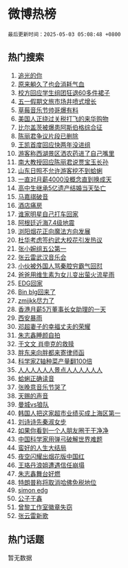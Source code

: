 # 微博热榜

`最后更新时间：2025-05-03 05:08:48 +0800`

## 热门搜索

1. [追光的你](https://m.weibo.cn/search?containerid=100103type%3D1%26t%3D10%26q%3D%23%E8%BF%BD%E5%85%89%E7%9A%84%E4%BD%A0%23&stream_entry_id=51&isnewpage=1&extparam=seat%3D1%26filter_type%3Drealtimehot%26stream_entry_id%3D51%26c_type%3D51%26dgr%3D0%26cate%3D10103%26q%3D%2523%25E8%25BF%25BD%25E5%2585%2589%25E7%259A%2584%25E4%25BD%25A0%2523%26pos%3D0%26display_time%3D1746220127%26pre_seqid%3D17462201272380184691979)
1. [原来躺久了也会消耗气血](https://m.weibo.cn/search?containerid=100103type%3D1%26t%3D10%26q%3D%23%E5%8E%9F%E6%9D%A5%E8%BA%BA%E4%B9%85%E4%BA%86%E4%B9%9F%E4%BC%9A%E6%B6%88%E8%80%97%E6%B0%94%E8%A1%80%23&stream_entry_id=31&isnewpage=1&extparam=seat%3D1%26filter_type%3Drealtimehot%26c_type%3D31%26lcate%3D5001%26band_rank%3D1%26realpos%3D1%26stream_entry_id%3D31%26q%3D%2523%25E5%258E%259F%25E6%259D%25A5%25E8%25BA%25BA%25E4%25B9%2585%25E4%25BA%2586%25E4%25B9%259F%25E4%25BC%259A%25E6%25B6%2588%25E8%2580%2597%25E6%25B0%2594%25E8%25A1%2580%2523%26dgr%3D0%26cate%3D5001%26flag%3D2%26pos%3D0%26display_time%3D1746220127%26pre_seqid%3D17462201272380184691979)
1. [校方回应学生组团狂退60多件裙子](https://m.weibo.cn/search?containerid=100103type%3D1%26t%3D10%26q%3D%23%E6%A0%A1%E6%96%B9%E5%9B%9E%E5%BA%94%E5%AD%A6%E7%94%9F%E7%BB%84%E5%9B%A2%E7%8B%82%E9%80%8060%E5%A4%9A%E4%BB%B6%E8%A3%99%E5%AD%90%23&stream_entry_id=31&isnewpage=1&extparam=seat%3D1%26filter_type%3Drealtimehot%26c_type%3D31%26lcate%3D5001%26band_rank%3D2%26realpos%3D2%26stream_entry_id%3D31%26q%3D%2523%25E6%25A0%25A1%25E6%2596%25B9%25E5%259B%259E%25E5%25BA%2594%25E5%25AD%25A6%25E7%2594%259F%25E7%25BB%2584%25E5%259B%25A2%25E7%258B%2582%25E9%2580%258060%25E5%25A4%259A%25E4%25BB%25B6%25E8%25A3%2599%25E5%25AD%2590%2523%26dgr%3D0%26cate%3D5001%26flag%3D0%26pos%3D1%26display_time%3D1746220127%26pre_seqid%3D17462201272380184691979)
1. [五一假期文旅市场井喷式增长](https://m.weibo.cn/search?containerid=100103type%3D1%26t%3D10%26q%3D%23%E4%BA%94%E4%B8%80%E5%81%87%E6%9C%9F%E6%96%87%E6%97%85%E5%B8%82%E5%9C%BA%E4%BA%95%E5%96%B7%E5%BC%8F%E5%A2%9E%E9%95%BF%23&stream_entry_id=31&isnewpage=1&extparam=seat%3D1%26filter_type%3Drealtimehot%26c_type%3D31%26lcate%3D5001%26band_rank%3D3%26realpos%3D3%26stream_entry_id%3D31%26q%3D%2523%25E4%25BA%2594%25E4%25B8%2580%25E5%2581%2587%25E6%259C%259F%25E6%2596%2587%25E6%2597%2585%25E5%25B8%2582%25E5%259C%25BA%25E4%25BA%2595%25E5%2596%25B7%25E5%25BC%258F%25E5%25A2%259E%25E9%2595%25BF%2523%26dgr%3D0%26cate%3D5001%26flag%3D0%26pos%3D2%26display_time%3D1746220127%26pre_seqid%3D17462201272380184691979)
1. [草莓音乐节帅哥爆有料](https://m.weibo.cn/search?containerid=100103type%3D1%26t%3D10%26q%3D%23%E8%8D%89%E8%8E%93%E9%9F%B3%E4%B9%90%E8%8A%82%E5%B8%85%E5%93%A5%E7%88%86%E6%9C%89%E6%96%99%23&stream_entry_id=31&isnewpage=1&extparam=seat%3D1%26filter_type%3Drealtimehot%26c_type%3D31%26lcate%3D5001%26band_rank%3D4%26is_ad_pos%3D1%26stream_entry_id%3D31%26topic_ad%3D1%26dgr%3D0%26cate%3D5001%26adid%3D284715%26q%3D%2523%25E8%258D%2589%25E8%258E%2593%25E9%259F%25B3%25E4%25B9%2590%25E8%258A%2582%25E5%25B8%2585%25E5%2593%25A5%25E7%2588%2586%25E6%259C%2589%25E6%2596%2599%2523%26pos%3D3%26display_time%3D1746220127%26pre_seqid%3D17462201272380184691979)
1. [美国人正绕过关税打飞的来华购物](https://m.weibo.cn/search?containerid=100103type%3D1%26t%3D10%26q%3D%23%E7%BE%8E%E5%9B%BD%E4%BA%BA%E6%AD%A3%E7%BB%95%E8%BF%87%E5%85%B3%E7%A8%8E%E6%89%93%E9%A3%9E%E7%9A%84%E6%9D%A5%E5%8D%8E%E8%B4%AD%E7%89%A9%23&stream_entry_id=31&isnewpage=1&extparam=seat%3D1%26filter_type%3Drealtimehot%26c_type%3D31%26lcate%3D5001%26band_rank%3D4%26realpos%3D4%26stream_entry_id%3D31%26q%3D%2523%25E7%25BE%258E%25E5%259B%25BD%25E4%25BA%25BA%25E6%25AD%25A3%25E7%25BB%2595%25E8%25BF%2587%25E5%2585%25B3%25E7%25A8%258E%25E6%2589%2593%25E9%25A3%259E%25E7%259A%2584%25E6%259D%25A5%25E5%258D%258E%25E8%25B4%25AD%25E7%2589%25A9%2523%26dgr%3D0%26cate%3D5001%26flag%3D0%26pos%3D4%26display_time%3D1746220127%26pre_seqid%3D17462201272380184691979)
1. [比尔盖茨被爆患阿斯伯格综合征](https://m.weibo.cn/search?containerid=100103type%3D1%26t%3D10%26q%3D%23%E6%AF%94%E5%B0%94%E7%9B%96%E8%8C%A8%E8%A2%AB%E7%88%86%E6%82%A3%E9%98%BF%E6%96%AF%E4%BC%AF%E6%A0%BC%E7%BB%BC%E5%90%88%E5%BE%81%23&stream_entry_id=31&isnewpage=1&extparam=seat%3D1%26filter_type%3Drealtimehot%26c_type%3D31%26lcate%3D5001%26band_rank%3D5%26realpos%3D5%26stream_entry_id%3D31%26q%3D%2523%25E6%25AF%2594%25E5%25B0%2594%25E7%259B%2596%25E8%258C%25A8%25E8%25A2%25AB%25E7%2588%2586%25E6%2582%25A3%25E9%2598%25BF%25E6%2596%25AF%25E4%25BC%25AF%25E6%25A0%25BC%25E7%25BB%25BC%25E5%2590%2588%25E5%25BE%2581%2523%26dgr%3D0%26cate%3D5001%26flag%3D0%26pos%3D5%26display_time%3D1746220127%26pre_seqid%3D17462201272380184691979)
1. [陈丽君争议片段已删除](https://m.weibo.cn/search?containerid=100103type%3D1%26t%3D10%26q%3D%23%E9%99%88%E4%B8%BD%E5%90%9B%E4%BA%89%E8%AE%AE%E7%89%87%E6%AE%B5%E5%B7%B2%E5%88%A0%E9%99%A4%23&stream_entry_id=31&isnewpage=1&extparam=seat%3D1%26filter_type%3Drealtimehot%26c_type%3D31%26lcate%3D5001%26band_rank%3D6%26realpos%3D6%26stream_entry_id%3D31%26q%3D%2523%25E9%2599%2588%25E4%25B8%25BD%25E5%2590%259B%25E4%25BA%2589%25E8%25AE%25AE%25E7%2589%2587%25E6%25AE%25B5%25E5%25B7%25B2%25E5%2588%25A0%25E9%2599%25A4%2523%26dgr%3D0%26cate%3D5001%26flag%3D2%26pos%3D6%26display_time%3D1746220127%26pre_seqid%3D17462201272380184691979)
1. [王凯首度回应快两年没进组](https://m.weibo.cn/search?containerid=100103type%3D1%26t%3D10%26q%3D%23%E7%8E%8B%E5%87%AF%E9%A6%96%E5%BA%A6%E5%9B%9E%E5%BA%94%E5%BF%AB%E4%B8%A4%E5%B9%B4%E6%B2%A1%E8%BF%9B%E7%BB%84%23&stream_entry_id=31&isnewpage=1&extparam=seat%3D1%26filter_type%3Drealtimehot%26c_type%3D31%26lcate%3D5001%26band_rank%3D7%26realpos%3D7%26stream_entry_id%3D31%26q%3D%2523%25E7%258E%258B%25E5%2587%25AF%25E9%25A6%2596%25E5%25BA%25A6%25E5%259B%259E%25E5%25BA%2594%25E5%25BF%25AB%25E4%25B8%25A4%25E5%25B9%25B4%25E6%25B2%25A1%25E8%25BF%259B%25E7%25BB%2584%2523%26dgr%3D0%26cate%3D5001%26flag%3D0%26pos%3D7%26display_time%3D1746220127%26pre_seqid%3D17462201272380184691979)
1. [游客称西湖景区洒农药进了自己嘴里](https://m.weibo.cn/search?containerid=100103type%3D1%26t%3D10%26q%3D%23%E6%B8%B8%E5%AE%A2%E7%A7%B0%E8%A5%BF%E6%B9%96%E6%99%AF%E5%8C%BA%E6%B4%92%E5%86%9C%E8%8D%AF%E8%BF%9B%E4%BA%86%E8%87%AA%E5%B7%B1%E5%98%B4%E9%87%8C%23&stream_entry_id=31&isnewpage=1&extparam=seat%3D1%26filter_type%3Drealtimehot%26c_type%3D31%26lcate%3D5001%26band_rank%3D8%26realpos%3D8%26stream_entry_id%3D31%26q%3D%2523%25E6%25B8%25B8%25E5%25AE%25A2%25E7%25A7%25B0%25E8%25A5%25BF%25E6%25B9%2596%25E6%2599%25AF%25E5%258C%25BA%25E6%25B4%2592%25E5%2586%259C%25E8%258D%25AF%25E8%25BF%259B%25E4%25BA%2586%25E8%2587%25AA%25E5%25B7%25B1%25E5%2598%25B4%25E9%2587%258C%2523%26dgr%3D0%26cate%3D5001%26flag%3D0%26pos%3D8%26display_time%3D1746220127%26pre_seqid%3D17462201272380184691979)
1. [南大教授回应陈丽君说贾宝玉长孙](https://m.weibo.cn/search?containerid=100103type%3D1%26t%3D10%26q%3D%23%E5%8D%97%E5%A4%A7%E6%95%99%E6%8E%88%E5%9B%9E%E5%BA%94%E9%99%88%E4%B8%BD%E5%90%9B%E8%AF%B4%E8%B4%BE%E5%AE%9D%E7%8E%89%E9%95%BF%E5%AD%99%23&stream_entry_id=31&isnewpage=1&extparam=seat%3D1%26filter_type%3Drealtimehot%26c_type%3D31%26lcate%3D5001%26band_rank%3D9%26realpos%3D9%26stream_entry_id%3D31%26q%3D%2523%25E5%258D%2597%25E5%25A4%25A7%25E6%2595%2599%25E6%258E%2588%25E5%259B%259E%25E5%25BA%2594%25E9%2599%2588%25E4%25B8%25BD%25E5%2590%259B%25E8%25AF%25B4%25E8%25B4%25BE%25E5%25AE%259D%25E7%258E%2589%25E9%2595%25BF%25E5%25AD%2599%2523%26dgr%3D0%26cate%3D5001%26flag%3D0%26pos%3D9%26display_time%3D1746220127%26pre_seqid%3D17462201272380184691979)
1. [山东日照不允许游客挖不到蛤蜊](https://m.weibo.cn/search?containerid=100103type%3D1%26t%3D10%26q%3D%23%E5%B1%B1%E4%B8%9C%E6%97%A5%E7%85%A7%E4%B8%8D%E5%85%81%E8%AE%B8%E6%B8%B8%E5%AE%A2%E6%8C%96%E4%B8%8D%E5%88%B0%E8%9B%A4%E8%9C%8A%23&stream_entry_id=31&isnewpage=1&extparam=seat%3D1%26filter_type%3Drealtimehot%26c_type%3D31%26lcate%3D5001%26band_rank%3D10%26realpos%3D10%26stream_entry_id%3D31%26q%3D%2523%25E5%25B1%25B1%25E4%25B8%259C%25E6%2597%25A5%25E7%2585%25A7%25E4%25B8%258D%25E5%2585%2581%25E8%25AE%25B8%25E6%25B8%25B8%25E5%25AE%25A2%25E6%258C%2596%25E4%25B8%258D%25E5%2588%25B0%25E8%259B%25A4%25E8%259C%258A%2523%26dgr%3D0%26cate%3D5001%26flag%3D0%26pos%3D10%26display_time%3D1746220127%26pre_seqid%3D17462201272380184691979)
1. [一直对月薪4000没概念直到换成天](https://m.weibo.cn/search?containerid=100103type%3D1%26t%3D10%26q%3D%E4%B8%80%E7%9B%B4%E5%AF%B9%E6%9C%88%E8%96%AA4000%E6%B2%A1%E6%A6%82%E5%BF%B5%E7%9B%B4%E5%88%B0%E6%8D%A2%E6%88%90%E5%A4%A9&stream_entry_id=31&isnewpage=1&extparam=seat%3D1%26filter_type%3Drealtimehot%26c_type%3D31%26lcate%3D5001%26band_rank%3D11%26realpos%3D11%26stream_entry_id%3D31%26q%3D%25E4%25B8%2580%25E7%259B%25B4%25E5%25AF%25B9%25E6%259C%2588%25E8%2596%25AA4000%25E6%25B2%25A1%25E6%25A6%2582%25E5%25BF%25B5%25E7%259B%25B4%25E5%2588%25B0%25E6%258D%25A2%25E6%2588%2590%25E5%25A4%25A9%26dgr%3D0%26cate%3D5001%26flag%3D2%26pos%3D11%26display_time%3D1746220127%26pre_seqid%3D17462201272380184691979)
1. [高中生继承5亿遗产结婚当天坠亡](https://m.weibo.cn/search?containerid=100103type%3D1%26t%3D10%26q%3D%23%E9%AB%98%E4%B8%AD%E7%94%9F%E7%BB%A7%E6%89%BF5%E4%BA%BF%E9%81%97%E4%BA%A7%E7%BB%93%E5%A9%9A%E5%BD%93%E5%A4%A9%E5%9D%A0%E4%BA%A1%23&stream_entry_id=31&isnewpage=1&extparam=seat%3D1%26filter_type%3Drealtimehot%26c_type%3D31%26lcate%3D5001%26band_rank%3D12%26realpos%3D12%26stream_entry_id%3D31%26q%3D%2523%25E9%25AB%2598%25E4%25B8%25AD%25E7%2594%259F%25E7%25BB%25A7%25E6%2589%25BF5%25E4%25BA%25BF%25E9%2581%2597%25E4%25BA%25A7%25E7%25BB%2593%25E5%25A9%259A%25E5%25BD%2593%25E5%25A4%25A9%25E5%259D%25A0%25E4%25BA%25A1%2523%26dgr%3D0%26cate%3D5001%26flag%3D2%26pos%3D12%26display_time%3D1746220127%26pre_seqid%3D17462201272380184691979)
1. [马嘉祺破音](https://m.weibo.cn/search?containerid=100103type%3D1%26t%3D10%26q%3D%23%E9%A9%AC%E5%98%89%E7%A5%BA%E7%A0%B4%E9%9F%B3%23&stream_entry_id=31&isnewpage=1&extparam=seat%3D1%26filter_type%3Drealtimehot%26c_type%3D31%26lcate%3D5001%26band_rank%3D13%26realpos%3D13%26stream_entry_id%3D31%26q%3D%2523%25E9%25A9%25AC%25E5%2598%2589%25E7%25A5%25BA%25E7%25A0%25B4%25E9%259F%25B3%2523%26dgr%3D0%26cate%3D5001%26flag%3D2%26pos%3D13%26display_time%3D1746220127%26pre_seqid%3D17462201272380184691979)
1. [酒店痛房](https://m.weibo.cn/search?containerid=100103type%3D1%26t%3D10%26q%3D%E9%85%92%E5%BA%97%E7%97%9B%E6%88%BF&stream_entry_id=31&isnewpage=1&extparam=seat%3D1%26filter_type%3Drealtimehot%26c_type%3D31%26lcate%3D5001%26band_rank%3D14%26realpos%3D14%26stream_entry_id%3D31%26q%3D%25E9%2585%2592%25E5%25BA%2597%25E7%2597%259B%25E6%2588%25BF%26dgr%3D0%26cate%3D5001%26flag%3D2%26pos%3D14%26display_time%3D1746220127%26pre_seqid%3D17462201272380184691979)
1. [谁家明星自己打车回家](https://m.weibo.cn/search?containerid=100103type%3D1%26t%3D10%26q%3D%E8%B0%81%E5%AE%B6%E6%98%8E%E6%98%9F%E8%87%AA%E5%B7%B1%E6%89%93%E8%BD%A6%E5%9B%9E%E5%AE%B6&stream_entry_id=31&isnewpage=1&extparam=seat%3D1%26filter_type%3Drealtimehot%26c_type%3D31%26lcate%3D5001%26band_rank%3D15%26realpos%3D15%26stream_entry_id%3D31%26q%3D%25E8%25B0%2581%25E5%25AE%25B6%25E6%2598%258E%25E6%2598%259F%25E8%2587%25AA%25E5%25B7%25B1%25E6%2589%2593%25E8%25BD%25A6%25E5%259B%259E%25E5%25AE%25B6%26dgr%3D0%26cate%3D5001%26flag%3D2%26pos%3D15%26display_time%3D1746220127%26pre_seqid%3D17462201272380184691979)
1. [阿根廷近海7.4级地震](https://m.weibo.cn/search?containerid=100103type%3D1%26t%3D10%26q%3D%23%E9%98%BF%E6%A0%B9%E5%BB%B7%E8%BF%91%E6%B5%B77.4%E7%BA%A7%E5%9C%B0%E9%9C%87%23&stream_entry_id=31&isnewpage=1&extparam=seat%3D1%26filter_type%3Drealtimehot%26c_type%3D31%26lcate%3D5001%26band_rank%3D16%26realpos%3D16%26stream_entry_id%3D31%26q%3D%2523%25E9%2598%25BF%25E6%25A0%25B9%25E5%25BB%25B7%25E8%25BF%2591%25E6%25B5%25B77.4%25E7%25BA%25A7%25E5%259C%25B0%25E9%259C%2587%2523%26dgr%3D0%26cate%3D5001%26flag%3D0%26pos%3D16%26display_time%3D1746220127%26pre_seqid%3D17462201272380184691979)
1. [浏阳烟花正向魔法方向发展](https://m.weibo.cn/search?containerid=100103type%3D1%26t%3D10%26q%3D%23%E6%B5%8F%E9%98%B3%E7%83%9F%E8%8A%B1%E6%AD%A3%E5%90%91%E9%AD%94%E6%B3%95%E6%96%B9%E5%90%91%E5%8F%91%E5%B1%95%23&stream_entry_id=31&isnewpage=1&extparam=seat%3D1%26filter_type%3Drealtimehot%26c_type%3D31%26lcate%3D5001%26band_rank%3D17%26realpos%3D17%26stream_entry_id%3D31%26q%3D%2523%25E6%25B5%258F%25E9%2598%25B3%25E7%2583%259F%25E8%258A%25B1%25E6%25AD%25A3%25E5%2590%2591%25E9%25AD%2594%25E6%25B3%2595%25E6%2596%25B9%25E5%2590%2591%25E5%258F%2591%25E5%25B1%2595%2523%26dgr%3D0%26cate%3D5001%26flag%3D0%26pos%3D17%26display_time%3D1746220127%26pre_seqid%3D17462201272380184691979)
1. [杜华考虑签约武大校花引发热议](https://m.weibo.cn/search?containerid=100103type%3D1%26t%3D10%26q%3D%E6%9D%9C%E5%8D%8E%E8%80%83%E8%99%91%E7%AD%BE%E7%BA%A6%E6%AD%A6%E5%A4%A7%E6%A0%A1%E8%8A%B1%E5%BC%95%E5%8F%91%E7%83%AD%E8%AE%AE&stream_entry_id=31&isnewpage=1&extparam=seat%3D1%26filter_type%3Drealtimehot%26c_type%3D31%26lcate%3D5001%26band_rank%3D18%26realpos%3D18%26stream_entry_id%3D31%26q%3D%25E6%259D%259C%25E5%258D%258E%25E8%2580%2583%25E8%2599%2591%25E7%25AD%25BE%25E7%25BA%25A6%25E6%25AD%25A6%25E5%25A4%25A7%25E6%25A0%25A1%25E8%258A%25B1%25E5%25BC%2595%25E5%258F%2591%25E7%2583%25AD%25E8%25AE%25AE%26dgr%3D0%26cate%3D5001%26flag%3D0%26pos%3D18%26display_time%3D1746220127%26pre_seqid%3D17462201272380184691979)
1. [张小婉组五公第一](https://m.weibo.cn/search?containerid=100103type%3D1%26t%3D10%26q%3D%23%E5%BC%A0%E5%B0%8F%E5%A9%89%E7%BB%84%E4%BA%94%E5%85%AC%E7%AC%AC%E4%B8%80%23&stream_entry_id=31&isnewpage=1&extparam=seat%3D1%26filter_type%3Drealtimehot%26c_type%3D31%26lcate%3D5001%26band_rank%3D19%26realpos%3D19%26stream_entry_id%3D31%26q%3D%2523%25E5%25BC%25A0%25E5%25B0%258F%25E5%25A9%2589%25E7%25BB%2584%25E4%25BA%2594%25E5%2585%25AC%25E7%25AC%25AC%25E4%25B8%2580%2523%26dgr%3D0%26cate%3D5001%26flag%3D0%26pos%3D19%26display_time%3D1746220127%26pre_seqid%3D17462201272380184691979)
1. [张云雷武汉音乐会](https://m.weibo.cn/search?containerid=100103type%3D1%26t%3D10%26q%3D%23%E5%BC%A0%E4%BA%91%E9%9B%B7%E6%AD%A6%E6%B1%89%E9%9F%B3%E4%B9%90%E4%BC%9A%23&stream_entry_id=31&isnewpage=1&extparam=seat%3D1%26filter_type%3Drealtimehot%26c_type%3D31%26lcate%3D5001%26band_rank%3D20%26realpos%3D20%26stream_entry_id%3D31%26q%3D%2523%25E5%25BC%25A0%25E4%25BA%2591%25E9%259B%25B7%25E6%25AD%25A6%25E6%25B1%2589%25E9%259F%25B3%25E4%25B9%2590%25E4%25BC%259A%2523%26dgr%3D0%26cate%3D5001%26flag%3D0%26pos%3D20%26display_time%3D1746220127%26pre_seqid%3D17462201272380184691979)
1. [小伙被外国人骂秦腔穷霸气回怼](https://m.weibo.cn/search?containerid=100103type%3D1%26t%3D10%26q%3D%23%E5%B0%8F%E4%BC%99%E8%A2%AB%E5%A4%96%E5%9B%BD%E4%BA%BA%E9%AA%82%E7%A7%A6%E8%85%94%E7%A9%B7%E9%9C%B8%E6%B0%94%E5%9B%9E%E6%80%BC%23&stream_entry_id=31&isnewpage=1&extparam=seat%3D1%26filter_type%3Drealtimehot%26c_type%3D31%26lcate%3D5001%26band_rank%3D21%26realpos%3D21%26stream_entry_id%3D31%26q%3D%2523%25E5%25B0%258F%25E4%25BC%2599%25E8%25A2%25AB%25E5%25A4%2596%25E5%259B%25BD%25E4%25BA%25BA%25E9%25AA%2582%25E7%25A7%25A6%25E8%2585%2594%25E7%25A9%25B7%25E9%259C%25B8%25E6%25B0%2594%25E5%259B%259E%25E6%2580%25BC%2523%26dgr%3D0%26cate%3D5001%26flag%3D0%26pos%3D21%26display_time%3D1746220127%26pre_seqid%3D17462201272380184691979)
1. [爸爸用维生素为女儿变出萤火流星雨](https://m.weibo.cn/search?containerid=100103type%3D1%26t%3D10%26q%3D%23%E7%88%B8%E7%88%B8%E7%94%A8%E7%BB%B4%E7%94%9F%E7%B4%A0%E4%B8%BA%E5%A5%B3%E5%84%BF%E5%8F%98%E5%87%BA%E8%90%A4%E7%81%AB%E6%B5%81%E6%98%9F%E9%9B%A8%23&stream_entry_id=31&isnewpage=1&extparam=seat%3D1%26filter_type%3Drealtimehot%26c_type%3D31%26lcate%3D5001%26band_rank%3D22%26realpos%3D22%26stream_entry_id%3D31%26q%3D%2523%25E7%2588%25B8%25E7%2588%25B8%25E7%2594%25A8%25E7%25BB%25B4%25E7%2594%259F%25E7%25B4%25A0%25E4%25B8%25BA%25E5%25A5%25B3%25E5%2584%25BF%25E5%258F%2598%25E5%2587%25BA%25E8%2590%25A4%25E7%2581%25AB%25E6%25B5%2581%25E6%2598%259F%25E9%259B%25A8%2523%26dgr%3D0%26cate%3D5001%26flag%3D0%26pos%3D22%26display_time%3D1746220127%26pre_seqid%3D17462201272380184691979)
1. [EDG回家](https://m.weibo.cn/search?containerid=100103type%3D1%26t%3D10%26q%3DEDG%E5%9B%9E%E5%AE%B6&stream_entry_id=31&isnewpage=1&extparam=seat%3D1%26filter_type%3Drealtimehot%26c_type%3D31%26lcate%3D5001%26band_rank%3D23%26realpos%3D23%26stream_entry_id%3D31%26q%3DEDG%25E5%259B%259E%25E5%25AE%25B6%26dgr%3D0%26cate%3D5001%26flag%3D0%26pos%3D23%26display_time%3D1746220127%26pre_seqid%3D17462201272380184691979)
1. [Bin blg回来了](https://m.weibo.cn/search?containerid=100103type%3D1%26t%3D10%26q%3DBin+blg%E5%9B%9E%E6%9D%A5%E4%BA%86&stream_entry_id=31&isnewpage=1&extparam=seat%3D1%26filter_type%3Drealtimehot%26c_type%3D31%26lcate%3D5001%26band_rank%3D24%26realpos%3D24%26stream_entry_id%3D31%26q%3DBin%2520blg%25E5%259B%259E%25E6%259D%25A5%25E4%25BA%2586%26dgr%3D0%26cate%3D5001%26flag%3D0%26pos%3D24%26display_time%3D1746220127%26pre_seqid%3D17462201272380184691979)
1. [zmjjkk尽力了](https://m.weibo.cn/search?containerid=100103type%3D1%26t%3D10%26q%3Dzmjjkk%E5%B0%BD%E5%8A%9B%E4%BA%86&stream_entry_id=31&isnewpage=1&extparam=seat%3D1%26filter_type%3Drealtimehot%26c_type%3D31%26lcate%3D5001%26band_rank%3D25%26realpos%3D25%26stream_entry_id%3D31%26q%3Dzmjjkk%25E5%25B0%25BD%25E5%258A%259B%25E4%25BA%2586%26dgr%3D0%26cate%3D5001%26flag%3D0%26pos%3D25%26display_time%3D1746220127%26pre_seqid%3D17462201272380184691979)
1. [香港月薪5万董事长女助理的一天](https://m.weibo.cn/search?containerid=100103type%3D1%26t%3D10%26q%3D%E9%A6%99%E6%B8%AF%E6%9C%88%E8%96%AA5%E4%B8%87%E8%91%A3%E4%BA%8B%E9%95%BF%E5%A5%B3%E5%8A%A9%E7%90%86%E7%9A%84%E4%B8%80%E5%A4%A9&stream_entry_id=31&isnewpage=1&extparam=seat%3D1%26filter_type%3Drealtimehot%26c_type%3D31%26lcate%3D5001%26band_rank%3D26%26realpos%3D26%26stream_entry_id%3D31%26q%3D%25E9%25A6%2599%25E6%25B8%25AF%25E6%259C%2588%25E8%2596%25AA5%25E4%25B8%2587%25E8%2591%25A3%25E4%25BA%258B%25E9%2595%25BF%25E5%25A5%25B3%25E5%258A%25A9%25E7%2590%2586%25E7%259A%2584%25E4%25B8%2580%25E5%25A4%25A9%26dgr%3D0%26cate%3D5001%26flag%3D0%26pos%3D26%26display_time%3D1746220127%26pre_seqid%3D17462201272380184691979)
1. [西安暴雨](https://m.weibo.cn/search?containerid=100103type%3D1%26t%3D10%26q%3D%E8%A5%BF%E5%AE%89%E6%9A%B4%E9%9B%A8&stream_entry_id=31&isnewpage=1&extparam=seat%3D1%26filter_type%3Drealtimehot%26c_type%3D31%26lcate%3D5001%26band_rank%3D27%26realpos%3D27%26stream_entry_id%3D31%26q%3D%25E8%25A5%25BF%25E5%25AE%2589%25E6%259A%25B4%25E9%259B%25A8%26dgr%3D0%26cate%3D5001%26flag%3D0%26pos%3D27%26display_time%3D1746220127%26pre_seqid%3D17462201272380184691979)
1. [邓超妻子的幸福丈夫的荣耀](https://m.weibo.cn/search?containerid=100103type%3D1%26t%3D10%26q%3D%E9%82%93%E8%B6%85%E5%A6%BB%E5%AD%90%E7%9A%84%E5%B9%B8%E7%A6%8F%E4%B8%88%E5%A4%AB%E7%9A%84%E8%8D%A3%E8%80%80&stream_entry_id=31&isnewpage=1&extparam=seat%3D1%26filter_type%3Drealtimehot%26c_type%3D31%26lcate%3D5001%26band_rank%3D28%26realpos%3D28%26stream_entry_id%3D31%26q%3D%25E9%2582%2593%25E8%25B6%2585%25E5%25A6%25BB%25E5%25AD%2590%25E7%259A%2584%25E5%25B9%25B8%25E7%25A6%258F%25E4%25B8%2588%25E5%25A4%25AB%25E7%259A%2584%25E8%258D%25A3%25E8%2580%2580%26dgr%3D0%26cate%3D5001%26flag%3D0%26pos%3D28%26display_time%3D1746220127%26pre_seqid%3D17462201272380184691979)
1. [朱志鑫睡颜自拍](https://m.weibo.cn/search?containerid=100103type%3D1%26t%3D10%26q%3D%E6%9C%B1%E5%BF%97%E9%91%AB%E7%9D%A1%E9%A2%9C%E8%87%AA%E6%8B%8D&stream_entry_id=31&isnewpage=1&extparam=seat%3D1%26filter_type%3Drealtimehot%26c_type%3D31%26lcate%3D5001%26band_rank%3D29%26realpos%3D29%26stream_entry_id%3D31%26q%3D%25E6%259C%25B1%25E5%25BF%2597%25E9%2591%25AB%25E7%259D%25A1%25E9%25A2%259C%25E8%2587%25AA%25E6%258B%258D%26dgr%3D0%26cate%3D5001%26flag%3D0%26pos%3D29%26display_time%3D1746220127%26pre_seqid%3D17462201272380184691979)
1. [于文文 肖申克的救赎](https://m.weibo.cn/search?containerid=100103type%3D1%26t%3D10%26q%3D%E4%BA%8E%E6%96%87%E6%96%87+%E8%82%96%E7%94%B3%E5%85%8B%E7%9A%84%E6%95%91%E8%B5%8E&stream_entry_id=31&isnewpage=1&extparam=seat%3D1%26filter_type%3Drealtimehot%26c_type%3D31%26lcate%3D5001%26band_rank%3D30%26realpos%3D30%26stream_entry_id%3D31%26q%3D%25E4%25BA%258E%25E6%2596%2587%25E6%2596%2587%2520%25E8%2582%2596%25E7%2594%25B3%25E5%2585%258B%25E7%259A%2584%25E6%2595%2591%25E8%25B5%258E%26dgr%3D0%26cate%3D5001%26flag%3D0%26pos%3D30%26display_time%3D1746220127%26pre_seqid%3D17462201272380184691979)
1. [胖东来向胖都来寄律师函](https://m.weibo.cn/search?containerid=100103type%3D1%26t%3D10%26q%3D%23%E8%83%96%E4%B8%9C%E6%9D%A5%E5%90%91%E8%83%96%E9%83%BD%E6%9D%A5%E5%AF%84%E5%BE%8B%E5%B8%88%E5%87%BD%23&stream_entry_id=31&isnewpage=1&extparam=seat%3D1%26filter_type%3Drealtimehot%26c_type%3D31%26lcate%3D5001%26band_rank%3D31%26realpos%3D31%26stream_entry_id%3D31%26q%3D%2523%25E8%2583%2596%25E4%25B8%259C%25E6%259D%25A5%25E5%2590%2591%25E8%2583%2596%25E9%2583%25BD%25E6%259D%25A5%25E5%25AF%2584%25E5%25BE%258B%25E5%25B8%2588%25E5%2587%25BD%2523%26dgr%3D0%26cate%3D5001%26flag%3D0%26pos%3D31%26display_time%3D1746220127%26pre_seqid%3D17462201272380184691979)
1. [科学家Z轴种菜产量翻100倍](https://m.weibo.cn/search?containerid=100103type%3D1%26t%3D10%26q%3D%23%E7%A7%91%E5%AD%A6%E5%AE%B6Z%E8%BD%B4%E7%A7%8D%E8%8F%9C%E4%BA%A7%E9%87%8F%E7%BF%BB100%E5%80%8D%23&stream_entry_id=31&isnewpage=1&extparam=seat%3D1%26filter_type%3Drealtimehot%26c_type%3D31%26lcate%3D5001%26band_rank%3D32%26realpos%3D32%26stream_entry_id%3D31%26q%3D%2523%25E7%25A7%2591%25E5%25AD%25A6%25E5%25AE%25B6Z%25E8%25BD%25B4%25E7%25A7%258D%25E8%258F%259C%25E4%25BA%25A7%25E9%2587%258F%25E7%25BF%25BB100%25E5%2580%258D%2523%26dgr%3D0%26cate%3D5001%26flag%3D1%26pos%3D32%26display_time%3D1746220127%26pre_seqid%3D17462201272380184691979)
1. [人人人人人人景点人人人人人人](https://m.weibo.cn/search?containerid=100103type%3D1%26t%3D10%26q%3D%23%E4%BA%BA%E4%BA%BA%E4%BA%BA%E4%BA%BA%E4%BA%BA%E4%BA%BA%E6%99%AF%E7%82%B9%E4%BA%BA%E4%BA%BA%E4%BA%BA%E4%BA%BA%E4%BA%BA%E4%BA%BA%23&stream_entry_id=31&isnewpage=1&extparam=seat%3D1%26filter_type%3Drealtimehot%26c_type%3D31%26lcate%3D5001%26band_rank%3D33%26realpos%3D33%26stream_entry_id%3D31%26q%3D%2523%25E4%25BA%25BA%25E4%25BA%25BA%25E4%25BA%25BA%25E4%25BA%25BA%25E4%25BA%25BA%25E4%25BA%25BA%25E6%2599%25AF%25E7%2582%25B9%25E4%25BA%25BA%25E4%25BA%25BA%25E4%25BA%25BA%25E4%25BA%25BA%25E4%25BA%25BA%25E4%25BA%25BA%2523%26dgr%3D0%26cate%3D5001%26flag%3D0%26pos%3D33%26display_time%3D1746220127%26pre_seqid%3D17462201272380184691979)
1. [蛤蜊正确读音](https://m.weibo.cn/search?containerid=100103type%3D1%26t%3D10%26q%3D%23%E8%9B%A4%E8%9C%8A%E6%AD%A3%E7%A1%AE%E8%AF%BB%E9%9F%B3%23&stream_entry_id=31&isnewpage=1&extparam=seat%3D1%26filter_type%3Drealtimehot%26c_type%3D31%26lcate%3D5001%26band_rank%3D34%26realpos%3D34%26stream_entry_id%3D31%26q%3D%2523%25E8%259B%25A4%25E8%259C%258A%25E6%25AD%25A3%25E7%25A1%25AE%25E8%25AF%25BB%25E9%259F%25B3%2523%26dgr%3D0%26cate%3D5001%26flag%3D0%26pos%3D34%26display_time%3D1746220127%26pre_seqid%3D17462201272380184691979)
1. [张晚意音乐节哭了](https://m.weibo.cn/search?containerid=100103type%3D1%26t%3D10%26q%3D%23%E5%BC%A0%E6%99%9A%E6%84%8F%E9%9F%B3%E4%B9%90%E8%8A%82%E5%93%AD%E4%BA%86%23&stream_entry_id=31&isnewpage=1&extparam=seat%3D1%26filter_type%3Drealtimehot%26c_type%3D31%26lcate%3D5001%26band_rank%3D35%26realpos%3D35%26stream_entry_id%3D31%26q%3D%2523%25E5%25BC%25A0%25E6%2599%259A%25E6%2584%258F%25E9%259F%25B3%25E4%25B9%2590%25E8%258A%2582%25E5%2593%25AD%25E4%25BA%2586%2523%26dgr%3D0%26cate%3D5001%26flag%3D0%26pos%3D35%26display_time%3D1746220127%26pre_seqid%3D17462201272380184691979)
1. [天赐的声音](https://m.weibo.cn/search?containerid=100103type%3D1%26t%3D10%26q%3D%E5%A4%A9%E8%B5%90%E7%9A%84%E5%A3%B0%E9%9F%B3&stream_entry_id=31&isnewpage=1&extparam=seat%3D1%26filter_type%3Drealtimehot%26c_type%3D31%26lcate%3D5001%26band_rank%3D36%26realpos%3D36%26stream_entry_id%3D31%26q%3D%25E5%25A4%25A9%25E8%25B5%2590%25E7%259A%2584%25E5%25A3%25B0%25E9%259F%25B3%26dgr%3D0%26cate%3D5001%26flag%3D0%26pos%3D36%26display_time%3D1746220127%26pre_seqid%3D17462201272380184691979)
1. [曼城vs狼队](https://m.weibo.cn/search?containerid=100103type%3D1%26t%3D10%26q%3D%23%E6%9B%BC%E5%9F%8Evs%E7%8B%BC%E9%98%9F%23&stream_entry_id=31&isnewpage=1&extparam=seat%3D1%26filter_type%3Drealtimehot%26c_type%3D31%26lcate%3D5001%26band_rank%3D37%26realpos%3D37%26stream_entry_id%3D31%26q%3D%2523%25E6%259B%25BC%25E5%259F%258Evs%25E7%258B%25BC%25E9%2598%259F%2523%26dgr%3D0%26cate%3D5001%26flag%3D1%26pos%3D37%26display_time%3D1746220127%26pre_seqid%3D17462201272380184691979)
1. [韩国人把这家超市业绩买成上海区第一](https://m.weibo.cn/search?containerid=100103type%3D1%26t%3D10%26q%3D%23%E9%9F%A9%E5%9B%BD%E4%BA%BA%E6%8A%8A%E8%BF%99%E5%AE%B6%E8%B6%85%E5%B8%82%E4%B8%9A%E7%BB%A9%E4%B9%B0%E6%88%90%E4%B8%8A%E6%B5%B7%E5%8C%BA%E7%AC%AC%E4%B8%80%23&stream_entry_id=31&isnewpage=1&extparam=seat%3D1%26filter_type%3Drealtimehot%26c_type%3D31%26lcate%3D5001%26band_rank%3D38%26realpos%3D38%26stream_entry_id%3D31%26q%3D%2523%25E9%259F%25A9%25E5%259B%25BD%25E4%25BA%25BA%25E6%258A%258A%25E8%25BF%2599%25E5%25AE%25B6%25E8%25B6%2585%25E5%25B8%2582%25E4%25B8%259A%25E7%25BB%25A9%25E4%25B9%25B0%25E6%2588%2590%25E4%25B8%258A%25E6%25B5%25B7%25E5%258C%25BA%25E7%25AC%25AC%25E4%25B8%2580%2523%26dgr%3D0%26cate%3D5001%26flag%3D0%26pos%3D38%26display_time%3D1746220127%26pre_seqid%3D17462201272380184691979)
1. [刘诗诗先秦淑女步](https://m.weibo.cn/search?containerid=100103type%3D1%26t%3D10%26q%3D%23%E5%88%98%E8%AF%97%E8%AF%97%E5%85%88%E7%A7%A6%E6%B7%91%E5%A5%B3%E6%AD%A5%23&stream_entry_id=31&isnewpage=1&extparam=seat%3D1%26filter_type%3Drealtimehot%26c_type%3D31%26lcate%3D5001%26band_rank%3D39%26realpos%3D39%26stream_entry_id%3D31%26q%3D%2523%25E5%2588%2598%25E8%25AF%2597%25E8%25AF%2597%25E5%2585%2588%25E7%25A7%25A6%25E6%25B7%2591%25E5%25A5%25B3%25E6%25AD%25A5%2523%26dgr%3D0%26cate%3D5001%26flag%3D0%26pos%3D39%26display_time%3D1746220127%26pre_seqid%3D17462201272380184691979)
1. [如果你看到一个人朋友圈干干净净](https://m.weibo.cn/search?containerid=100103type%3D1%26t%3D10%26q%3D%E5%A6%82%E6%9E%9C%E4%BD%A0%E7%9C%8B%E5%88%B0%E4%B8%80%E4%B8%AA%E4%BA%BA%E6%9C%8B%E5%8F%8B%E5%9C%88%E5%B9%B2%E5%B9%B2%E5%87%80%E5%87%80&stream_entry_id=31&isnewpage=1&extparam=seat%3D1%26filter_type%3Drealtimehot%26c_type%3D31%26lcate%3D5001%26band_rank%3D40%26realpos%3D40%26stream_entry_id%3D31%26q%3D%25E5%25A6%2582%25E6%259E%259C%25E4%25BD%25A0%25E7%259C%258B%25E5%2588%25B0%25E4%25B8%2580%25E4%25B8%25AA%25E4%25BA%25BA%25E6%259C%258B%25E5%258F%258B%25E5%259C%2588%25E5%25B9%25B2%25E5%25B9%25B2%25E5%2587%2580%25E5%2587%2580%26dgr%3D0%26cate%3D5001%26flag%3D0%26pos%3D40%26display_time%3D1746220127%26pre_seqid%3D17462201272380184691979)
1. [中国科学家用弹弓破解世界难题](https://m.weibo.cn/search?containerid=100103type%3D1%26t%3D10%26q%3D%23%E4%B8%AD%E5%9B%BD%E7%A7%91%E5%AD%A6%E5%AE%B6%E7%94%A8%E5%BC%B9%E5%BC%93%E7%A0%B4%E8%A7%A3%E4%B8%96%E7%95%8C%E9%9A%BE%E9%A2%98%23&stream_entry_id=31&isnewpage=1&extparam=seat%3D1%26filter_type%3Drealtimehot%26c_type%3D31%26lcate%3D5001%26band_rank%3D41%26realpos%3D41%26stream_entry_id%3D31%26q%3D%2523%25E4%25B8%25AD%25E5%259B%25BD%25E7%25A7%2591%25E5%25AD%25A6%25E5%25AE%25B6%25E7%2594%25A8%25E5%25BC%25B9%25E5%25BC%2593%25E7%25A0%25B4%25E8%25A7%25A3%25E4%25B8%2596%25E7%2595%258C%25E9%259A%25BE%25E9%25A2%2598%2523%26dgr%3D0%26cate%3D5001%26flag%3D0%26pos%3D41%26display_time%3D1746220127%26pre_seqid%3D17462201272380184691979)
1. [蛮好的人生大结局](https://m.weibo.cn/search?containerid=100103type%3D1%26t%3D10%26q%3D%E8%9B%AE%E5%A5%BD%E7%9A%84%E4%BA%BA%E7%94%9F%E5%A4%A7%E7%BB%93%E5%B1%80&stream_entry_id=31&isnewpage=1&extparam=seat%3D1%26filter_type%3Drealtimehot%26c_type%3D31%26lcate%3D5001%26band_rank%3D42%26realpos%3D42%26stream_entry_id%3D31%26q%3D%25E8%259B%25AE%25E5%25A5%25BD%25E7%259A%2584%25E4%25BA%25BA%25E7%2594%259F%25E5%25A4%25A7%25E7%25BB%2593%25E5%25B1%2580%26dgr%3D0%26cate%3D5001%26flag%3D0%26pos%3D42%26display_time%3D1746220127%26pre_seqid%3D17462201272380184691979)
1. [夜空闪耀出烟花版中国红](https://m.weibo.cn/search?containerid=100103type%3D1%26t%3D10%26q%3D%23%E5%A4%9C%E7%A9%BA%E9%97%AA%E8%80%80%E5%87%BA%E7%83%9F%E8%8A%B1%E7%89%88%E4%B8%AD%E5%9B%BD%E7%BA%A2%23&stream_entry_id=31&isnewpage=1&extparam=seat%3D1%26filter_type%3Drealtimehot%26c_type%3D31%26lcate%3D5001%26band_rank%3D43%26realpos%3D43%26stream_entry_id%3D31%26q%3D%2523%25E5%25A4%259C%25E7%25A9%25BA%25E9%2597%25AA%25E8%2580%2580%25E5%2587%25BA%25E7%2583%259F%25E8%258A%25B1%25E7%2589%2588%25E4%25B8%25AD%25E5%259B%25BD%25E7%25BA%25A2%2523%26dgr%3D0%26cate%3D5001%26flag%3D0%26pos%3D43%26display_time%3D1746220127%26pre_seqid%3D17462201272380184691979)
1. [王珞丹浪姐遭遇信任崩塌](https://m.weibo.cn/search?containerid=100103type%3D1%26t%3D10%26q%3D%E7%8E%8B%E7%8F%9E%E4%B8%B9%E6%B5%AA%E5%A7%90%E9%81%AD%E9%81%87%E4%BF%A1%E4%BB%BB%E5%B4%A9%E5%A1%8C&stream_entry_id=31&isnewpage=1&extparam=seat%3D1%26filter_type%3Drealtimehot%26c_type%3D31%26lcate%3D5001%26band_rank%3D44%26realpos%3D44%26stream_entry_id%3D31%26q%3D%25E7%258E%258B%25E7%258F%259E%25E4%25B8%25B9%25E6%25B5%25AA%25E5%25A7%2590%25E9%2581%25AD%25E9%2581%2587%25E4%25BF%25A1%25E4%25BB%25BB%25E5%25B4%25A9%25E5%25A1%258C%26dgr%3D0%26cate%3D5001%26flag%3D0%26pos%3D44%26display_time%3D1746220127%26pre_seqid%3D17462201272380184691979)
1. [朱志鑫舞台好燃](https://m.weibo.cn/search?containerid=100103type%3D1%26t%3D10%26q%3D%E6%9C%B1%E5%BF%97%E9%91%AB%E8%88%9E%E5%8F%B0%E5%A5%BD%E7%87%83&stream_entry_id=31&isnewpage=1&extparam=seat%3D1%26filter_type%3Drealtimehot%26c_type%3D31%26lcate%3D5001%26band_rank%3D45%26realpos%3D45%26stream_entry_id%3D31%26q%3D%25E6%259C%25B1%25E5%25BF%2597%25E9%2591%25AB%25E8%2588%259E%25E5%258F%25B0%25E5%25A5%25BD%25E7%2587%2583%26dgr%3D0%26cate%3D5001%26flag%3D0%26pos%3D45%26display_time%3D1746220127%26pre_seqid%3D17462201272380184691979)
1. [特朗普称将取消哈佛免税地位](https://m.weibo.cn/search?containerid=100103type%3D1%26t%3D10%26q%3D%23%E7%89%B9%E6%9C%97%E6%99%AE%E7%A7%B0%E5%B0%86%E5%8F%96%E6%B6%88%E5%93%88%E4%BD%9B%E5%85%8D%E7%A8%8E%E5%9C%B0%E4%BD%8D%23&stream_entry_id=31&isnewpage=1&extparam=seat%3D1%26filter_type%3Drealtimehot%26c_type%3D31%26lcate%3D5001%26band_rank%3D46%26realpos%3D46%26stream_entry_id%3D31%26q%3D%2523%25E7%2589%25B9%25E6%259C%2597%25E6%2599%25AE%25E7%25A7%25B0%25E5%25B0%2586%25E5%258F%2596%25E6%25B6%2588%25E5%2593%2588%25E4%25BD%259B%25E5%2585%258D%25E7%25A8%258E%25E5%259C%25B0%25E4%25BD%258D%2523%26dgr%3D0%26cate%3D5001%26flag%3D0%26pos%3D46%26display_time%3D1746220127%26pre_seqid%3D17462201272380184691979)
1. [simon edg](https://m.weibo.cn/search?containerid=100103type%3D1%26t%3D10%26q%3Dsimon+edg&stream_entry_id=31&isnewpage=1&extparam=seat%3D1%26filter_type%3Drealtimehot%26c_type%3D31%26lcate%3D5001%26band_rank%3D47%26realpos%3D47%26stream_entry_id%3D31%26q%3Dsimon%2520edg%26dgr%3D0%26cate%3D5001%26flag%3D0%26pos%3D47%26display_time%3D1746220127%26pre_seqid%3D17462201272380184691979)
1. [公子于鑫](https://m.weibo.cn/search?containerid=100103type%3D1%26t%3D10%26q%3D%23%E5%85%AC%E5%AD%90%E4%BA%8E%E9%91%AB%23&stream_entry_id=31&isnewpage=1&extparam=seat%3D1%26filter_type%3Drealtimehot%26c_type%3D31%26lcate%3D5001%26band_rank%3D48%26realpos%3D48%26stream_entry_id%3D31%26q%3D%2523%25E5%2585%25AC%25E5%25AD%2590%25E4%25BA%258E%25E9%2591%25AB%2523%26dgr%3D0%26cate%3D5001%26flag%3D0%26pos%3D48%26display_time%3D1746220127%26pre_seqid%3D17462201272380184691979)
1. [曾黎工作室徽章失窃](https://m.weibo.cn/search?containerid=100103type%3D1%26t%3D10%26q%3D%E6%9B%BE%E9%BB%8E%E5%B7%A5%E4%BD%9C%E5%AE%A4%E5%BE%BD%E7%AB%A0%E5%A4%B1%E7%AA%83&stream_entry_id=31&isnewpage=1&extparam=seat%3D1%26filter_type%3Drealtimehot%26c_type%3D31%26lcate%3D5001%26band_rank%3D49%26realpos%3D49%26stream_entry_id%3D31%26q%3D%25E6%259B%25BE%25E9%25BB%258E%25E5%25B7%25A5%25E4%25BD%259C%25E5%25AE%25A4%25E5%25BE%25BD%25E7%25AB%25A0%25E5%25A4%25B1%25E7%25AA%2583%26dgr%3D0%26cate%3D5001%26flag%3D0%26pos%3D49%26display_time%3D1746220127%26pre_seqid%3D17462201272380184691979)
1. [张云雷新歌](https://m.weibo.cn/search?containerid=100103type%3D1%26t%3D10%26q%3D%E5%BC%A0%E4%BA%91%E9%9B%B7%E6%96%B0%E6%AD%8C&stream_entry_id=31&isnewpage=1&extparam=seat%3D1%26filter_type%3Drealtimehot%26c_type%3D31%26lcate%3D5001%26band_rank%3D50%26realpos%3D50%26stream_entry_id%3D31%26q%3D%25E5%25BC%25A0%25E4%25BA%2591%25E9%259B%25B7%25E6%2596%25B0%25E6%25AD%258C%26dgr%3D0%26cate%3D5001%26flag%3D0%26pos%3D50%26display_time%3D1746220127%26pre_seqid%3D17462201272380184691979)

## 热门话题

暂无数据
